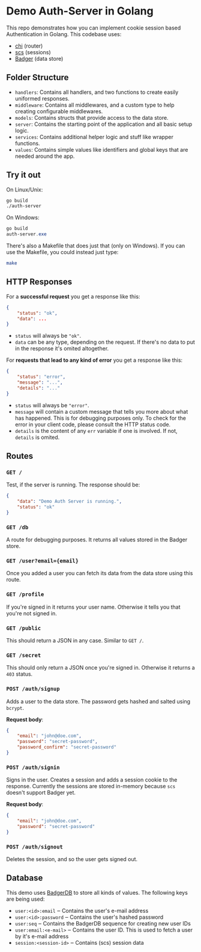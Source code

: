 # Demo Auth-Server in Golang

This repo demonstrates how you can implement cookie session based Authentication in Golang. This codebase uses:

- [chi](https://github.com/go-chi/chi) (router)
- [scs](https://github.com/alexedwards/scs) (sessions)
- [Badger](https://github.com/dgraph-io/badger) (data store)

## Folder Structure

- `handlers`: Contains all handlers, and two functions to create easily uniformed responses.
- `middleware`: Contains all middlewares, and a custom type to help creating configurable middlewares.
- `models`: Contains structs that provide access to the data store.
- `server`: Contains the starting point of the application and all basic setup logic.
- `services`: Contains additional helper logic and stuff like wrapper functions.
- `values`: Contains simple values like identifiers and global keys that are needed around the app.

## Try it out

On Linux/Unix:

~~~ bash
go build
./auth-server
~~~

On Windows:

~~~ powershell
go build
auth-server.exe
~~~

There's also a Makefile that does just that (only on Windows). If you can use the Makefile, you could instead just type:

~~~ bash
make
~~~

## HTTP Responses

For a **successful request** you get a response like this:

~~~json
{
	"status": "ok",
	"data": ...
}
~~~

- `status` will always be `"ok"`.
- `data` can be any type, depending on the request. If there's no data to put in the response it's omited altogether.

For **requests that lead to any kind of error** you get a response like this:

~~~json
{
	"status": "error",
	"message": "...",
	"details": "..."
}
~~~

- `status` will always be `"error"`.
- `message` will contain a custom message that tells you more about what has happened. This is for debugging purposes only. To check for the error in your client code, please consult the HTTP status code.
- `details` is the content of any `err` variable if one is involved. If not, `details` is omited.

## Routes

### `GET /`

Test, if the server is running. The response should be:

~~~ json
{
    "data": "Demo Auth Server is running.",
    "status": "ok"
}
~~~

### `GET /db`

A route for debugging purposes. It returns all values stored in the Badger store.

### `GET /user?email={email}`

Once you added a user you can fetch its data from the data store using this route.

### `GET /profile`

If you're signed in it returns your user name. Otherwise it tells you that you're not signed in.

### `GET /public`

This should return a JSON in any case. Similar to `GET /`.

### `GET /secret`

This should only return a JSON once you're signed in. Otherwise it returns a `403` status.

### `POST /auth/signup`

Adds a user to the data store. The password gets hashed and salted using `bcrypt`.

**Request body**:

~~~ json
{
	"email": "john@doe.com",
	"password": "secret-password",
	"password_confirm": "secret-password"
}
~~~

### `POST /auth/signin`

Signs in the user. Creates a session and adds a session cookie to the response. Currently the sessions are stored in-memory because `scs` doesn't support Badger yet.

**Request body**:

~~~ json
{
	"email": "john@doe.com",
	"password": "secret-password"
}
~~~

### `POST /auth/signout`

Deletes the session, and so the user gets signed out.

## Database

This demo uses [BadgerDB](https://github.com/dgraph-io/badger) to store all kinds of values. The following keys are being used:

- `user:<id>:email` ‒ Contains the user's e-mail address
- `user:<id>:password` ‒ Contains the user's hashed password
- `user:seq` ‒ Contains the BadgerDB sequence for creating new user IDs
- `user:email:<e-mail>` ‒ Contains the user ID. This is used to fetch a user by it's e-mail address
- `session:<session-id>` ‒ Contains (scs) session data